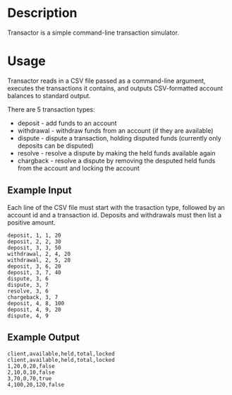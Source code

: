 # Description

Transactor is a simple command-line transaction simulator.

# Usage

Transactor reads in a CSV file passed as a command-line argument, executes the transactions it contains, and outputs CSV-formatted account balances to standard output.

There are 5 transaction types:
- deposit - add funds to an account
- withdrawal - withdraw funds from an account (if they are available)
- dispute - dispute a transaction, holding disputed funds (currently only deposits can be disputed)
- resolve - resolve a dispute by making the held funds available again
- chargback - resolve a dispute by removing the desputed held funds from the account and locking the account

## Example Input

Each line of the CSV file must start with the trasaction type, followed by an account id and a transaction id. Deposits and withdrawals must then list a positive amount.

```
deposit, 1, 1, 20
deposit, 2, 2, 30
deposit, 3, 3, 50
withdrawal, 2, 4, 20
withdrawal, 2, 5, 20
deposit, 3, 6, 20
deposit, 3, 7, 40
dispute, 3, 6
dispute, 3, 7
resolve, 3, 6
chargeback, 3, 7
deposit, 4, 8, 100
deposit, 4, 9, 20
dispute, 4, 9
```

## Example Output

```
client,available,held,total,locked
client,available,held,total,locked
1,20,0,20,false
2,10,0,10,false
3,70,0,70,true
4,100,20,120,false
```